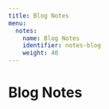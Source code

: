 ```yaml
---
title: Blog Notes
menu:
  notes:
    name: Blog Notes
    identifier: notes-blog
    weight: 40
---
```


# Blog Notes
